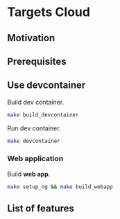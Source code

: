 # Targets Cloud

## Motivation

## Prerequisites

## Use devcontainer

Build dev container.
```bash
make build_devcontainer
```

Run dev container.
```bash
make devcontainer
```

### Web application
Build **web app**.
```bash
make setup_ng && make build_webapp
```

## List of features
